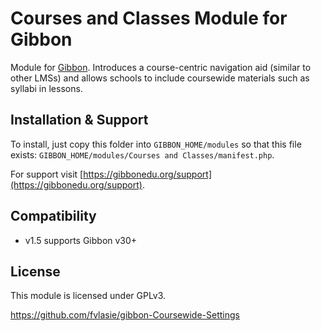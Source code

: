 # Courses and Classes Module for Gibbon

Module for [Gibbon][gibbon]. Introduces a course-centric navigation aid (similar to other LMSs) and allows schools to include coursewide materials such as syllabi in lessons.

[gibbon]: https://gibbonedu.org

## Installation & Support

To install, just copy this folder into `GIBBON_HOME/modules` so that this file
exists: `GIBBON_HOME/modules/Courses and Classes/manifest.php`.

For support visit [https://gibbonedu.org/support](https://gibbonedu.org/support).

## Compatibility

* v1.5 supports Gibbon v30+

## License

This module is licensed under GPLv3.

https://github.com/fvlasie/gibbon-Coursewide-Settings